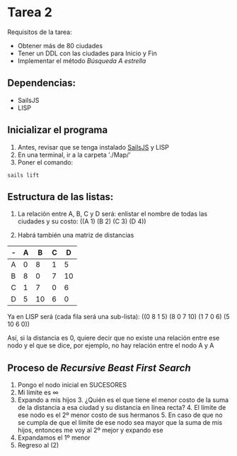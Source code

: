 
# Tarea 2
Requisitos de la tarea:

* Obtener más de 80 ciudades
* Tener un DDL con las ciudades para Inicio y Fin
* Implementar el método *Búsqueda A estrella*

## Dependencias:
* SailsJS
* LISP

## Inicializar el programa
1. Antes, revisar que se tenga instalado [SailsJS](https://sailsjs.com) y LISP
2. En una terminal, ir a la carpeta './Map/'
3. Poner el comando:
~~~
sails lift
~~~

## Estructura de las listas:
1. La relación entre A, B, C y D será: enlistar el nombre de todas las ciudades y su costo: ((A 1) (B 2) (C 3) (D 4))

2. Habrá también una matriz de distancias

|-| A | B | C | D |
|--|--|--|--|--|
| A | 0 | 8 | 1 | 5 |
| B | 8 | 0 | 7 | 10 |
| C | 1 | 7 | 0 | 6 |
| D | 5 | 10 | 6 | 0 |


Ya en LISP será (cada fila será una sub-lista):
((0 8 1 5)
(8 0 7 10)
(1 7 0 6)
(5 10 6 0))

Así, si la distancia es 0, quiere decir que no existe una relación entre ese nodo y el que se dice, por ejemplo, no hay relación entre el nodo A y A

## Proceso de *Recursive Beast First Search*
1. Pongo el nodo inicial en SUCESORES
2. Mi límite es ∞
2. Expando a mis hijos
	3. ¿Quién es el que tiene el menor costo de la suma de la distancia a esa ciudad y su distancia en línea recta?
	4. El límite de ese nodo es el 2º menor costo de sus hermanos
	5. En caso de que no se cumpla de que el límite de ese nodo sea mayor que la suma de mis hijos, entonces me voy al 2º mejor y expando ese
4. Expandamos el 1º menor
5. Regreso al (2)
